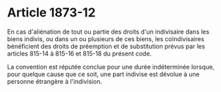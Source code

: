 # Article 1873-12

En cas d'aliénation de tout ou partie des droits d'un indivisaire dans les biens indivis, ou dans un ou plusieurs de ces biens, les coïndivisaires bénéficient des droits de préemption et de substitution prévus par les articles 815-14 à 815-16 et 815-18 du présent code.

La convention est réputée conclue pour une durée indéterminée lorsque, pour quelque cause que ce soit, une part indivise est dévolue à une personne étrangère à l'indivision.
